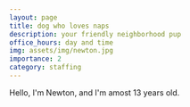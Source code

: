 ```yaml
---
layout: page
title: dog who loves naps
description: your friendly neighborhood pup
office_hours: day and time
img: assets/img/newton.jpg
importance: 2
category: staffing
---
```


Hello, I'm Newton, and I'm amost 13 years old. 
